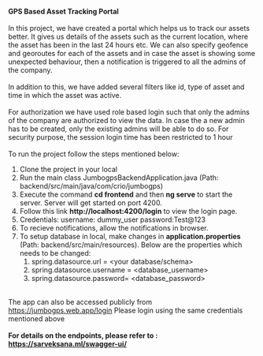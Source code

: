 <b>GPS Based Asset Tracking Portal</b><br><br>
  In this project, we have created a portal which helps us to track our assets better. It gives us details of the assets such as the current location, where the asset has been in the last 24 hours etc. We can also specify geofence and georoutes for each of the assets and in case the asset is showing some unexpected behaviour, then a notification is triggered to all the admins of the company.<br><br>
  In addition to this, we have added several filters like id, type of asset and time in which the asset was active.<br><br>
  For authorization we have used role based login such that only the admins of the company are authorized to view the data. In case the a new admin has to be created, only the existing admins will be able to do so. For security purpose, the session login time has been restricted to 1 hour <br><br>
  To run the project follow the steps mentioned below:<br>
  1. Clone the project in your local<br>
  2. Run the main class JumbogpsBackendApplication.java (Path: backend/src/main/java/com/crio/jumbogps)<br>
  3. Execute the command <b>cd frontend</b> and then <b>ng serve</b> to start the server. Server will get started on port 4200. <br>
  4. Follow this link <b>http://localhost:4200/login</b> to view the login page.<br>
  5. Credentials: username: dummy_user password:Test@123<br>
  6. To recieve notifications, allow the notifications in browser.<br>
  7. To setup database in local, make changes in <b>application.properties</b> (Path: backend/src/main/resources). Below are the properties which needs to be changed: <br>
      1. spring.datasource.url = <your database/schema><br>
      2. spring.datasource.username = <database_username><br>
      3. spring.datasource.password= <database_password><br><br>
      
   The app can also be accessed publicly from <br> https://jumbogps.web.app/login </b> Please login using the same credentials mentioned above<br><br>
  <b>For details on the endpoints, please refer to :
  https://sarveksana.ml/swagger-ui/ </b>

